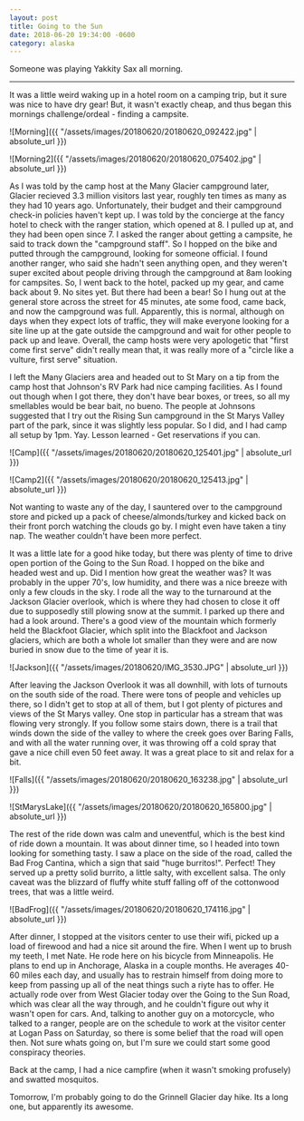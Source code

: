 ```yaml
---
layout: post
title: Going to the Sun 
date: 2018-06-20 19:34:00 -0600
category: alaska
---
```


Someone was playing Yakkity Sax all morning.

---

It was a little weird waking up in a hotel room on a camping trip, but it sure was nice to have dry gear!   But, it wasn't exactly cheap, and thus began this mornings challenge/ordeal - finding a campsite.

![Morning]({{ "/assets/images/20180620/20180620_092422.jpg" | absolute_url }})

![Morning2]({{ "/assets/images/20180620/20180620_075402.jpg" | absolute_url }})

As I was told by the camp host at the Many Glacier campground later, Glacier recieved 3.3 million visitors last year, roughly ten times as many as they had 10 years ago.  Unfortunately, their budget and their campground check-in policies haven't kept up.  I was told by the concierge at the fancy hotel to check with the ranger station, which opened at 8.  I pulled up at, and they had been open since 7.  I asked the ranger about getting a campsite, he said to track down the "campground staff".  So I hopped on the bike and putted through the campground, looking for someone official.  I found another ranger, who said she hadn't seen anything open, and they weren't super excited about people driving through the campground at 8am looking for campsites.  So, I went back to the hotel, packed up my gear, and came back about 9.  No sites yet.  But there had been a bear!  So I hung out at the general store across the street for 45 minutes, ate some food, came back, and now the campground was full.  Apparently, this is normal, although on days when they expect lots of traffic, they will make everyone looking for a site line up at the gate outside the campground and wait for other people to pack up and leave.  Overall, the camp hosts were very apologetic that "first come first serve" didn't really mean that, it was really more of a "circle like a vulture, first serve" situation. 

I left the Many Glaciers area and headed out to St Mary on a tip from the camp host that Johnson's RV Park had nice camping facilities.  As I found out though when I got there, they don't have bear boxes, or trees, so all my smellables would be bear bait, no bueno.  The people at Johnsons suggested that I try out the Rising Sun campground in the St Marys Valley part of the park, since it was slightly less popular.  So I did, and I had camp all setup by 1pm.  Yay.  Lesson learned - Get reservations if you can.

![Camp]({{ "/assets/images/20180620/20180620_125401.jpg" | absolute_url }})

![Camp2]({{ "/assets/images/20180620/20180620_125413.jpg" | absolute_url }})

Not wanting to waste any of the day, I sauntered over to the campground store and picked up a pack of cheese/almonds/turkey and kicked back on their front porch watching the clouds go by.  I might even have taken a tiny nap.  The weather couldn't have been more perfect.

It was a little late for a good hike today, but there was plenty of time to drive open portion of the Going to the Sun Road.  I hopped on the bike and headed west and up.  Did I mention how great the weather was?  It was probably in the upper 70's, low humidity, and there was a nice breeze with only a few clouds in the sky.  I rode all the way to the turnaround at the Jackson Glacier overlook, which is where they had chosen to close it off due to supposedly still plowing snow at the summit.  I parked up there and had a look around.  There's a good view of the mountain which formerly held the Blackfoot Glacier, which split into the Blackfoot and Jackson glaciers, which are both a whole lot smaller than they were and are now buried in snow due to the time of year it is.

![Jackson]({{ "/assets/images/20180620/IMG_3530.JPG" | absolute_url }})

After leaving the Jackson Overlook it was all downhill, with lots of turnouts on the south side of the road.  There were tons of people and vehicles up there, so I didn't get to stop at all of them, but I got plenty of pictures and views of the St Marys valley.  One stop in particular has a stream that was flowing very strongly.  If you follow some stairs down, there is a trail that winds down the side of the valley to where the creek goes over Baring Falls, and with all the water running over, it was throwing off a cold spray that gave a nice chill even 50 feet away.  It was a great place to sit and relax for a bit.  

![Falls]({{ "/assets/images/20180620/20180620_163238.jpg" | absolute_url }})


![StMarysLake]({{ "/assets/images/20180620/20180620_165800.jpg" | absolute_url }})

The rest of the ride down was calm and uneventful, which is the best kind of ride down a mountain.  It was about dinner time, so I headed into town looking for something tasty.  I saw a place on the side of the road, called the Bad Frog Cantina, which a sign that said "huge burritos!".  Perfect!  They served up a pretty solid burrito, a little salty, with excellent salsa.  The only caveat was the blizzard of fluffy white stuff falling off of the cottonwood trees, that was a little weird.


![BadFrog]({{ "/assets/images/20180620/20180620_174116.jpg" | absolute_url }})

After dinner, I stopped at the visitors center to use their wifi, picked up a load of firewood and had a nice sit around the fire.  When I went up to brush my teeth, I met Nate.  He rode here on his bicycle from Minneapolis.  He plans to end up in Anchorage, Alaska in a couple months.  He averages 40-60 miles each day, and usually has to restrain himself from doing more to keep from passing up all of the neat things such a riyte has to offer.  He actually rode over from West Glacier today over the Going to the Sun Road, which was clear all the way through, and he couldn't figure out why it wasn't open for cars.  And, talking to another guy on a motorcycle, who talked to a ranger, people are on the schedule to work at the visitor center at Logan Pass on Saturday, so there is some belief that the road will open then.  Not sure whats going on, but I'm sure we could start some good conspiracy theories.

Back at the camp, I had a nice campfire (when it wasn't smoking profusely) and swatted mosquitos.

Tomorrow, I'm probably going to do the Grinnell Glacier day hike.  Its a long one, but apparently its awesome.  
